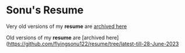 # Sonu's Resume

Very old versions of my **resume** are [archived here](https://github.com/flyingsonu122/resume/tree/main)


Old versions of my **resume** are [archived here](https://github.com/flyingsonu122/resume/tree/latest-till-28-June-2023
